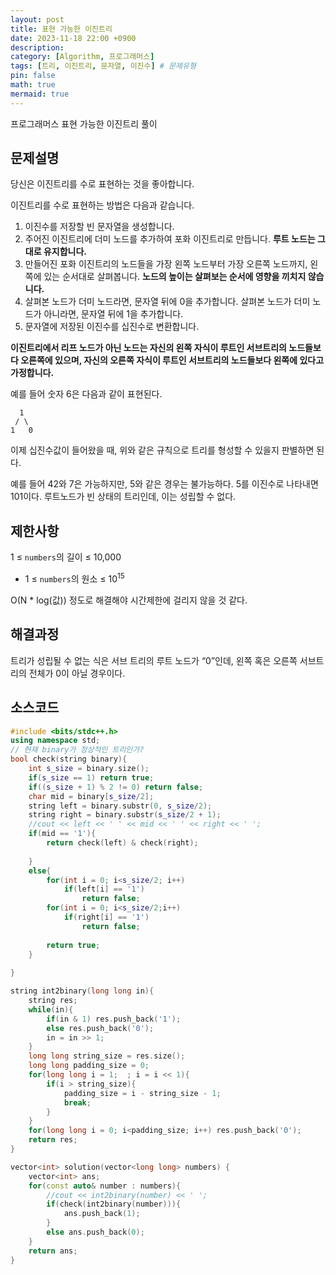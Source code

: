 ```yaml
---
layout: post
title: 표현 가능한 이진트리
date: 2023-11-18 22:00 +0900 
description: 
category: [Algorithm, 프로그래머스]
tags: [트리, 이진트리, 문자열, 이진수] # 문제유형
pin: false
math: true
mermaid: true
---
```

프로그래머스 표현 가능한 이진트리 풀이
<!--more-->

## 문제설명

당신은 이진트리를 수로 표현하는 것을 좋아합니다.


이진트리를 수로 표현하는 방법은 다음과 같습니다.

1. 이진수를 저장할 빈 문자열을 생성합니다.
2. 주어진 이진트리에 더미 노드를 추가하여 포화 이진트리로 만듭니다. **루트 노드는 그대로 유지합니다.**
3. 만들어진 포화 이진트리의 노드들을 가장 왼쪽 노드부터 가장 오른쪽 노드까지, 왼쪽에 있는 순서대로 살펴봅니다. **노드의 높이는 살펴보는 순서에 영향을 끼치지 않습니다.**
4. 살펴본 노드가 더미 노드라면, 문자열 뒤에 0을 추가합니다. 살펴본 노드가 더미 노드가 아니라면, 문자열 뒤에 1을 추가합니다.
5. 문자열에 저장된 이진수를 십진수로 변환합니다.

**이진트리에서 리프 노드가 아닌 노드는 자신의 왼쪽 자식이 루트인 서브트리의 노드들보다 오른쪽에 있으며, 자신의 오른쪽 자식이 루트인 서브트리의 노드들보다 왼쪽에 있다고 가정합니다.**


예를 들어 숫자 6은 다음과 같이 표현된다.


```text
  1
 / \
1   0
```


이제 십진수값이 들어왔을 때, 위와 같은 규칙으로 트리를 형성할 수 있을지 판별하면 된다.


예를 들어 42와 7은 가능하지만, 5와 같은 경우는 불가능하다. 5를 이진수로 나타내면 101이다. 루트노드가 빈 상태의 트리인데, 이는 성립할 수 없다.


## 제한사항


1 ≤ `numbers`의 길이 ≤ 10,000

- 1 ≤ `numbers`의 원소 ≤ $10^{15}$

O(N * log(값)) 정도로 해결해야 시간제한에 걸리지 않을 것 같다.


## 해결과정


트리가 성립될 수 없는 식은 서브 트리의 루트 노드가 “0”인데, 왼쪽 혹은 오른쪽 서브트리의 전체가 0이 아닐 경우이다. 


## 소스코드


```c++
#include <bits/stdc++.h>
using namespace std;
// 현재 binary가 정상적인 트리인가?
bool check(string binary){
    int s_size = binary.size();
    if(s_size == 1) return true;
    if((s_size + 1) % 2 != 0) return false;
    char mid = binary[s_size/2];
    string left = binary.substr(0, s_size/2);
    string right = binary.substr(s_size/2 + 1);
    //cout << left << ' ' << mid << ' ' << right << ' ';
    if(mid == '1'){
        return check(left) & check(right);
        
    }
    else{
        for(int i = 0; i<s_size/2; i++) 
            if(left[i] == '1') 
                return false;
        for(int i = 0; i<s_size/2;i++) 
            if(right[i] == '1') 
                return false;
        
        return true;
    }
    
}

string int2binary(long long in){
    string res;
    while(in){
        if(in & 1) res.push_back('1');
        else res.push_back('0');
        in = in >> 1;
    }
    long long string_size = res.size();
    long long padding_size = 0;
    for(long long i = 1;  ; i = i << 1){
        if(i > string_size){
            padding_size = i - string_size - 1;
            break;
        }
    }
    for(long long i = 0; i<padding_size; i++) res.push_back('0');
    return res;
}

vector<int> solution(vector<long long> numbers) {
    vector<int> ans;
    for(const auto& number : numbers){
        //cout << int2binary(number) << ' ';
        if(check(int2binary(number))){
            ans.push_back(1);
        }
        else ans.push_back(0);
    }
    return ans;
}
```

